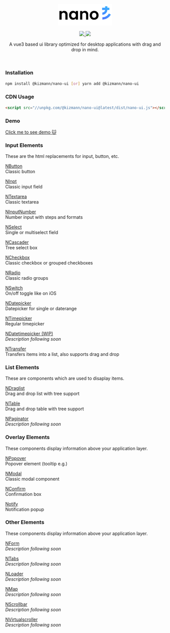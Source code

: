 <p align="center"><img width="170" src="https://github.com/vankizmann/nano-ui/blob/master/nano.svg?raw=true" alt="nano-ui"></p>

<p align="center">
  <a href="https://www.npmjs.org/package/@kizmann/nano-ui">
    <img src="https://img.shields.io/npm/v/@kizmann/nano-ui.svg">
  </a>
  <a href="https://npmcharts.com/compare/@kizmann/nano-ui?minimal=true">
    <img src="http://img.shields.io/npm/dm/@kizmann/nano-ui.svg">
  </a>
  <br>
</p>

<p align="center">A vue3 based ui library optimized for desktop applications with drag and drop in mind.</p>
<br>

### Installation

```bash
npm install @kizmann/nano-ui [or] yarn add @kizmann/nano-ui
```

### CDN Usage

```html
<script src="//unpkg.com/@kizmann/nano-ui@latest/dist/nano-ui.js"></script>
```

### Demo

[Click me to see demo :cat:](https://vankizmann.github.io/nano-ui/demos/overview.html)

### Input Elements
These are the html replacements for input, button, etc.

[NButton](#coming-soon)<br>
Classic button 
  

[NInpt](#coming-soon)<br>
Classic input field
  

[NTextarea](#coming-soon)<br>
Classic textarea


[NInputNumber](#coming-soon)<br>
Number input with steps and formats
  

[NSelect](#coming-soon)<br>
Single or multiselect field
  

[NCascader](#coming-soon)<br>
Tree select box
  

[NCheckbox](#coming-soon)<br>
Classic checkbox or grouped checkboxes


[NRadio](#coming-soon)<br>
Classic radio groups


[NSwitch](#coming-soon)<br>
On/off toggle like on iOS
  

[NDatepicker](#coming-soon)<br>
Datepicker for single or daterange


[NTimepicker](#coming-soon)<br>
Regular timepicker


[NDatetimepicker (WIP)](#coming-soon)<br>
*Description following soon*


[NTransfer](#coming-soon)<br>
Transfers items into a list, also supports drag and drop

### List Elements
These are components which are used to disaplay items.

[NDraglist](#coming-soon)<br>
Drag and drop list with tree support
  

[NTable](#coming-soon)<br>
Drag and drop table with tree support


[NPaginator](#coming-soon)<br>
*Description following soon*
  
### Overlay Elements
These components display information above your application layer.

[NPopover](#coming-soon)<br>
Popover element (tooltip e.g.)


[NModal](#coming-soon)<br>
Classic modal component


[NConfirm](#coming-soon)<br>
Confirmation box


[Notify](#coming-soon)<br>
Notification popup

### Other Elements
These components display information above your application layer.

[NForm](#coming-soon)<br>
*Description following soon*


[NTabs](#coming-soon)<br>
*Description following soon*


[NLoader](#coming-soon)<br>
*Description following soon*

[NMap](#coming-soon)<br>
*Description following soon*


[NScrollbar](#coming-soon)<br>
*Description following soon*


[NVirtualscroller](#coming-soon)<br>
*Description following soon*